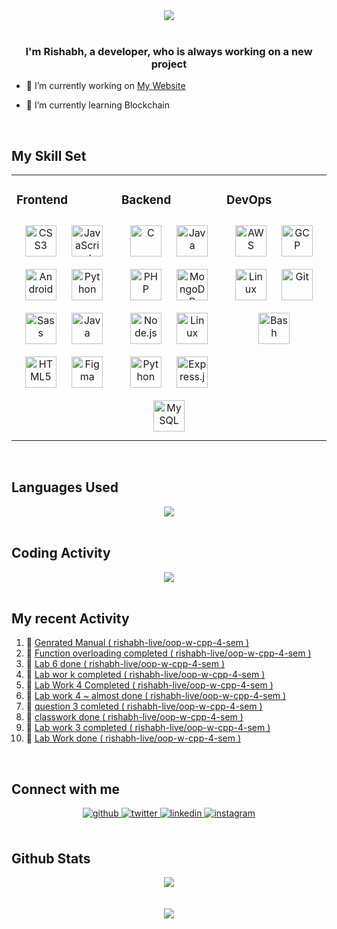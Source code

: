 <div align="center">
<img src="https://raw.githubusercontent.com/rishabh-live/rishabh-live/master/assets/Banner.png?raw=true" align="center" />
</div>  
  
<br/>

### <div align="center">I'm Rishabh, a developer, who is always working on a new project</div>

- 🔭 I’m currently working on [My Website](https://rishabh.live)

- 🌱 I’m currently learning Blockchain

<br/>

## My Skill Set

<table><tr><td valign="top" width="33%">

<h3> Frontend </h3>

<div align="center">  
<img style="margin: 10px" src="https://devicons.github.io/devicon/devicon.git/icons/css3/css3-original-wordmark.svg" alt="CSS3" height="50" />  
<img style="margin: 10px" src="https://devicons.github.io/devicon/devicon.git/icons/javascript/javascript-original.svg" alt="JavaScript" height="50" />  
<img style="margin: 10px" src="https://devicons.github.io/devicon/devicon.git/icons/android/android-original-wordmark.svg" alt="Android" height="50" />  
<img style="margin: 10px" src="https://devicons.github.io/devicon/devicon.git/icons/python/python-original.svg" alt="Python" height="50" />  
<img style="margin: 10px" src="https://devicons.github.io/devicon/devicon.git/icons/sass/sass-original.svg" alt="Sass" height="50" />  
<img style="margin: 10px" src="https://devicons.github.io/devicon/devicon.git/icons/java/java-original-wordmark.svg" alt="Java" height="50" />  
<img style="margin: 10px" src="https://devicons.github.io/devicon/devicon.git/icons/html5/html5-original-wordmark.svg" alt="HTML5" height="50" />  
<img style="margin: 10px" src="https://www.vectorlogo.zone/logos/figma/figma-icon.svg" alt="Figma" height="50" />  
</div></td><td valign="top" width="33%">

<h3> Backend </h3>

<div align="center">  
<img style="margin: 10px" src="https://devicons.github.io/devicon/devicon.git/icons/c/c-original.svg" alt="C" height="50" />  
<img style="margin: 10px" src="https://devicons.github.io/devicon/devicon.git/icons/java/java-original-wordmark.svg" alt="Java" height="50" />  
<img style="margin: 10px" src="https://devicons.github.io/devicon/devicon.git/icons/php/php-original.svg" alt="PHP" height="50" />  
<img style="margin: 10px" src="https://devicons.github.io/devicon/devicon.git/icons/mongodb/mongodb-original-wordmark.svg" alt="MongoDB" height="50" />  
<img style="margin: 10px" src="https://devicons.github.io/devicon/devicon.git/icons/nodejs/nodejs-original-wordmark.svg" alt="Node.js" height="50" />  
<img style="margin: 10px" src="https://devicons.github.io/devicon/devicon.git/icons/linux/linux-original.svg" alt="Linux" height="50" />  
<img style="margin: 10px" src="https://devicons.github.io/devicon/devicon.git/icons/python/python-original.svg" alt="Python" height="50" />  
<img style="margin: 10px" src="https://devicons.github.io/devicon/devicon.git/icons/express/express-original-wordmark.svg" alt="Express.js" height="50" />  
<img style="margin: 10px" src="https://devicons.github.io/devicon/devicon.git/icons/mysql/mysql-original-wordmark.svg" alt="MySQL" height="50" />  
</div></td><td valign="top" width="33%">

<h3> DevOps </h3>

<div align="center">  
<img style="margin: 10px" src="https://devicons.github.io/devicon/devicon.git/icons/amazonwebservices/amazonwebservices-original-wordmark.svg" alt="AWS" height="50" />  
<img style="margin: 10px" src="https://www.vectorlogo.zone/logos/google_cloud/google_cloud-icon.svg" alt="GCP" height="50" />  
<img style="margin: 10px" src="https://devicons.github.io/devicon/devicon.git/icons/linux/linux-original.svg" alt="Linux" height="50" />  
<img style="margin: 10px" src="https://www.vectorlogo.zone/logos/git-scm/git-scm-icon.svg" alt="Git" height="50" />  
<img style="margin: 10px" src="https://www.vectorlogo.zone/logos/gnu_bash/gnu_bash-icon.svg" alt="Bash" height="50" />  
</div></td></tr></table>

<br/>

## Languages Used

<div align="center">
   <img src="https://github-readme-stats.vercel.app/api/top-langs/?username=rishabh-live&layout=compact" align="center" />
</div>

<br/>

## Coding Activity

<div align="center">
   <img src="https://wakatime.com/share/@rishabhlive/a1c9ac8c-5cc5-4ae4-a3ca-61d6050580e9.png" />
</div>

<br/>

## My recent Activity

<!-- START:github_activity -->
1) 📜 <a href="https://github.com/rishabh-live/oop-w-cpp-4-sem">Genrated Manual ( rishabh-live/oop-w-cpp-4-sem )</a>
2) 📜 <a href="https://github.com/rishabh-live/oop-w-cpp-4-sem">Function overloading completed ( rishabh-live/oop-w-cpp-4-sem )</a>
3) 📜 <a href="https://github.com/rishabh-live/oop-w-cpp-4-sem">Lab 6 done ( rishabh-live/oop-w-cpp-4-sem )</a>
4) 📜 <a href="https://github.com/rishabh-live/oop-w-cpp-4-sem">Lab wor k completed ( rishabh-live/oop-w-cpp-4-sem )</a>
5) 📜 <a href="https://github.com/rishabh-live/oop-w-cpp-4-sem">Lab Work 4 Completed ( rishabh-live/oop-w-cpp-4-sem )</a>
6) 📜 <a href="https://github.com/rishabh-live/oop-w-cpp-4-sem">Lab work 4 ~ almost done ( rishabh-live/oop-w-cpp-4-sem )</a>
7) 📜 <a href="https://github.com/rishabh-live/oop-w-cpp-4-sem">question 3 comleted ( rishabh-live/oop-w-cpp-4-sem )</a>
8) 📜 <a href="https://github.com/rishabh-live/oop-w-cpp-4-sem">classwork done ( rishabh-live/oop-w-cpp-4-sem )</a>
9) 📜 <a href="https://github.com/rishabh-live/oop-w-cpp-4-sem">Lab work 3 completed ( rishabh-live/oop-w-cpp-4-sem )</a>
10) 📜 <a href="https://github.com/rishabh-live/oop-w-cpp-4-sem">Lab Work done ( rishabh-live/oop-w-cpp-4-sem )</a>

<!-- END:github_activity -->

<br/>

## Connect with me

<div align="center">
<a href="https://github.com/rishabh-live" target="_blank">
<img src=https://img.shields.io/badge/github-%2324292e.svg?&style=for-the-badge&logo=github&logoColor=white alt=github style="margin-bottom: 5px;" />
</a>
<a href="https://twitter.com/Cryptorishabh" target="_blank">
<img src=https://img.shields.io/badge/twitter-%2300acee.svg?&style=for-the-badge&logo=twitter&logoColor=white alt=twitter style="margin-bottom: 5px;" />
</a>
<a href="https://linkedin.com/in/rishabh0508" target="_blank">
<img src=https://img.shields.io/badge/linkedin-%231E77B5.svg?&style=for-the-badge&logo=linkedin&logoColor=white alt=linkedin style="margin-bottom: 5px;" />
</a>
<a href="https://instagram.com/rishabh.live" target="_blank">
<img src=https://img.shields.io/badge/instagram-%23000000.svg?&style=for-the-badge&logo=instagram&logoColor=white alt=instagram style="margin-bottom: 5px;" />
</a>  
</div>  


<br/>

## Github Stats

<div align="center"><img src="https://github-readme-stats.vercel.app/api?username=rishabh-live&show_icons=true&count_private=true" align="center" /></div>

<br/>  
<!--
<div align="center"><img src="https://spotify-github-profile.vercel.app/api/view?uid=316bxwkcdqbzksnkt5unnigaf5tq&cover_image=true" /></div> -->

<br/>

<div align="center">
<img src="https://komarev.com/ghpvc/?username=rishabh-live&&style=flat-square" align="center" />
</div>
